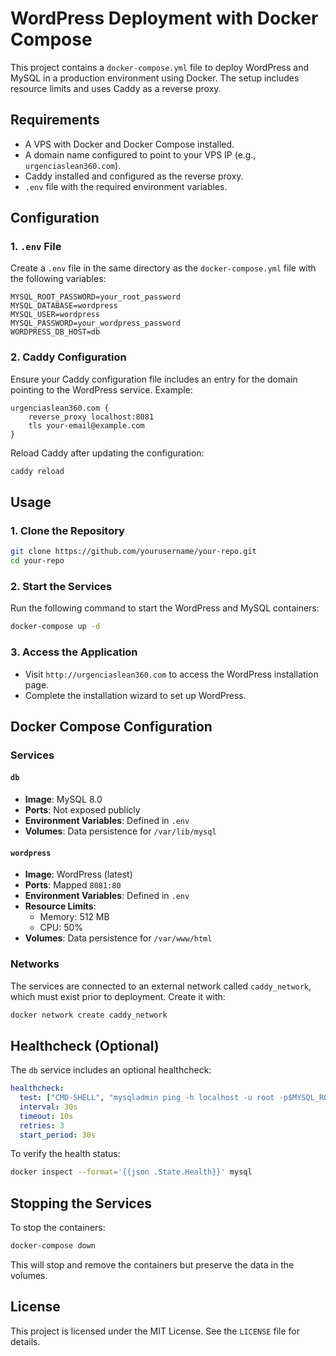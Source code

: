 # WordPress Deployment with Docker Compose

This project contains a `docker-compose.yml` file to deploy WordPress and MySQL in a production environment using Docker. The setup includes resource limits and uses Caddy as a reverse proxy.

## Requirements

- A VPS with Docker and Docker Compose installed.
- A domain name configured to point to your VPS IP (e.g., `urgenciaslean360.com`).
- Caddy installed and configured as the reverse proxy.
- `.env` file with the required environment variables.

## Configuration

### 1. `.env` File

Create a `.env` file in the same directory as the `docker-compose.yml` file with the following variables:

```env
MYSQL_ROOT_PASSWORD=your_root_password
MYSQL_DATABASE=wordpress
MYSQL_USER=wordpress
MYSQL_PASSWORD=your_wordpress_password
WORDPRESS_DB_HOST=db
```

### 2. Caddy Configuration

Ensure your Caddy configuration file includes an entry for the domain pointing to the WordPress service. Example:

```caddyfile
urgenciaslean360.com {
    reverse_proxy localhost:8081
    tls your-email@example.com
}
```

Reload Caddy after updating the configuration:

```bash
caddy reload
```

## Usage

### 1. Clone the Repository

```bash
git clone https://github.com/yourusername/your-repo.git
cd your-repo
```

### 2. Start the Services

Run the following command to start the WordPress and MySQL containers:

```bash
docker-compose up -d
```

### 3. Access the Application

- Visit `http://urgenciaslean360.com` to access the WordPress installation page.
- Complete the installation wizard to set up WordPress.

## Docker Compose Configuration

### Services

#### `db`

- **Image**: MySQL 8.0
- **Ports**: Not exposed publicly
- **Environment Variables**: Defined in `.env`
- **Volumes**: Data persistence for `/var/lib/mysql`

#### `wordpress`

- **Image**: WordPress (latest)
- **Ports**: Mapped `8081:80`
- **Environment Variables**: Defined in `.env`
- **Resource Limits**:
  - Memory: 512 MB
  - CPU: 50%
- **Volumes**: Data persistence for `/var/www/html`

### Networks

The services are connected to an external network called `caddy_network`, which must exist prior to deployment. Create it with:

```bash
docker network create caddy_network
```

## Healthcheck (Optional)

The `db` service includes an optional healthcheck:

```yaml
healthcheck:
  test: ["CMD-SHELL", "mysqladmin ping -h localhost -u root -p$MYSQL_ROOT_PASSWORD || exit 1"]
  interval: 30s
  timeout: 10s
  retries: 3
  start_period: 30s
```

To verify the health status:

```bash
docker inspect --format='{{json .State.Health}}' mysql
```

## Stopping the Services

To stop the containers:

```bash
docker-compose down
```

This will stop and remove the containers but preserve the data in the volumes.

## License

This project is licensed under the MIT License. See the `LICENSE` file for details.
